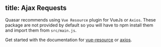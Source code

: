title: Ajax Requests
---
Quasar recommends using `Vue Resource` plugin for VueJs or `Axios`. These package are not provided by default so you will have to npm install them and import them from `src/main.js`.

Get started with the documentation for [vue-resource](https://github.com/pagekit/vue-resource) or [axios](https://github.com/mzabriskie/axios).
